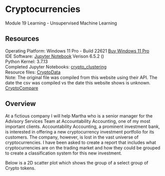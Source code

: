 # Cryptocurrencies
Module 19 Learning - Unsupervised Machine Learning

## Resources
Operating Platform: Windows 11 Pro - Build 22621 [Buy Windows 11 Pro](https://www.microsoft.com/en-us/d/windows-11-pro/dg7gmgf0d8h4?rtc=1)</br>
IDE Software: [Jupyter Notebook](https://jupyter.org/) Verison 6.5.2 ()</br>
Python Kernel: 3.7.13</br>
Completed Jupyter Notebooks: [crypto_clustering](crypto_clustering.ipynb)</br>
Resource files: [CryptoData](/Resources/crypto_data.csv)</br>
Note: The original file was compiled from this website using their API. The date the csv was compiled vs the date this website shows is unknown. [CryptoCompare](https://min-api.cryptocompare.com/data/all/coinlist)

## Overview
At a fictious company I will help Martha who is a senior manager for the Advisory Services Team at Accountability Accounting, one of my most important clients. Accountability Accounting, a prominent investment bank, is interested in offering a new cryptocurrency investment portfolio for its customers. The company, however, is lost in the vast universe of cryptocurrencies. I have been asked to create a report that includes what cryptocurrencies are on the trading market and how they could be grouped to create a classification system for this new investment.

Below is a 2D scatter plot which shows the group of a select group of Crypto tokens. 
